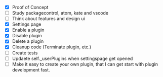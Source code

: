 - [x] Proof of Concept
- [ ] Study packagecontrol, atom, kate and vscode
- [ ] Think about features and design ui
- [x] Settings page
- [x] Enable a plugin
- [x] Disable plugin
- [x] Delete a plugin
- [x] Cleanup code (Terminate plugin, etc.)
- [ ] Create tests
- [ ] Updaete self._userPlugins when settingspage get opened
- [ ] Make it easy to create your own plugin, that I can get start with plugin development fast.

